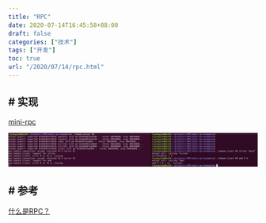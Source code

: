 ```yaml
---
title: "RPC"
date: 2020-07-14T16:45:58+08:00
draft: false
categories: ["技术"]
tags: ["开发"]
toc: true
url: "/2020/07/14/rpc.html"
---
```




## # 实现

[mini-rpc](https://github.com/a-rubini/mini-rpc)

![mini-rpc](/images/mini-rpc.png)



## # 参考

[什么是RPC？](https://www.jianshu.com/p/7d6853140e13)
